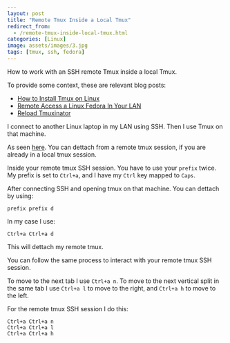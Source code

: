 ```yaml
---
layout: post
title: "Remote Tmux Inside a Local Tmux"
redirect_from:
  - /remote-tmux-inside-local-tmux.html
categories: [Linux]
image: assets/images/3.jpg
tags: [tmux, ssh, fedora]
---
```


How to work with an SSH remote Tmux inside a local Tmux.

To provide some context, these are relevant blog posts:

* [How to Install Tmux on Linux](https://www.tomordonez.com/install-tmux-linux.html)
* [Remote Access a Linux Fedora In Your LAN](https://www.tomordonez.com/remote-access-linux-fedora.html)
* [Reload Tmuxinator](https://www.tomordonez.com/reload-tmuxinator.html)

I connect to another Linux laptop in my LAN using SSH. Then I use Tmux on that machine.

As seen <a href="https://superuser.com/questions/249659/how-to-detach-a-tmux-session-that-itself-already-in-a-tmux" target="_blank">here</a>. You can dettach from a remote tmux session, if you are already in a local tmux session.

Inside your remote tmux SSH session. You have to use your `prefix` twice. My prefix is set to `Ctrl+a`, and I have my `Ctrl` key mapped to `Caps`.

After connecting SSH and opening tmux on that machine. You can dettach by using:

    prefix prefix d

In my case I use:

    Ctrl+a Ctrl+a d

This will dettach my remote tmux.

You can follow the same process to interact with your remote tmux SSH session.

To move to the next tab I use `Ctrl+a n`. To move to the next vertical split in the same tab I use `Ctrl+a l` to move to the right, and `Ctrl+a h` to move to the left.

For the remote tmux SSH session I do this:

    Ctrl+a Ctrl+a n
    Ctrl+a Ctrl+a l
    Ctrl+a Ctrl+a h
